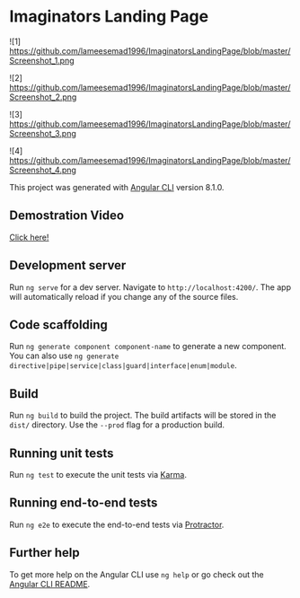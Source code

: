 # Imaginators Landing Page

![1]
https://github.com/lameesemad1996/ImaginatorsLandingPage/blob/master/Screenshot_1.png

![2]
https://github.com/lameesemad1996/ImaginatorsLandingPage/blob/master/Screenshot_2.png

![3]
https://github.com/lameesemad1996/ImaginatorsLandingPage/blob/master/Screenshot_3.png

![4]
https://github.com/lameesemad1996/ImaginatorsLandingPage/blob/master/Screenshot_4.png



This project was generated with [Angular CLI](https://github.com/angular/angular-cli) version 8.1.0.

## Demostration Video 
[Click here!](https://github.com/lameesemad1996/ImaginatorsLandingPage/blob/master/demo.mp4)

## Development server

Run `ng serve` for a dev server. Navigate to `http://localhost:4200/`. The app will automatically reload if you change any of the source files.

## Code scaffolding

Run `ng generate component component-name` to generate a new component. You can also use `ng generate directive|pipe|service|class|guard|interface|enum|module`.

## Build

Run `ng build` to build the project. The build artifacts will be stored in the `dist/` directory. Use the `--prod` flag for a production build.

## Running unit tests

Run `ng test` to execute the unit tests via [Karma](https://karma-runner.github.io).

## Running end-to-end tests

Run `ng e2e` to execute the end-to-end tests via [Protractor](http://www.protractortest.org/).

## Further help

To get more help on the Angular CLI use `ng help` or go check out the [Angular CLI README](https://github.com/angular/angular-cli/blob/master/README.md).
